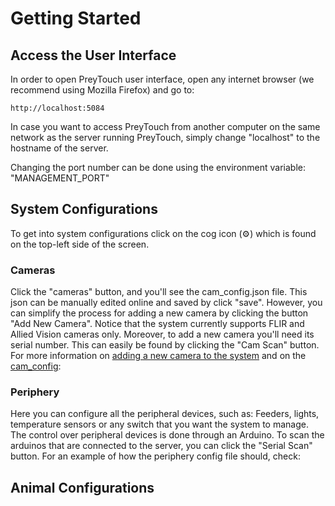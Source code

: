 # Getting Started
## Access the User Interface
In order to open PreyTouch user interface, open any internet browser (we recommend using Mozilla Firefox) and go to:
```commandline
http://localhost:5084
```
In case you want to access PreyTouch from another computer on the same network as the server running PreyTouch, simply change "localhost" to the hostname of the server.

Changing the port number can be done using the environment variable: "MANAGEMENT_PORT"

## System Configurations
To get into system configurations click on the cog icon (⚙) which is found on the top-left side of the screen. 
### Cameras
Click the "cameras" button, and you'll see the cam_config.json file. 
This json can be manually edited online and saved by click "save". 
However, you can simplify the process for adding a new camera by clicking the button "Add New Camera". 
Notice that the system currently supports FLIR and Allied Vision cameras only. 
Moreover, to add a new camera you'll need its serial number. This can easily be found by clicking the "Cam Scan" button.
For more information on
[adding a new camera to the system](new_camera.md) and on the [cam_config](configurations.md##cam_config): 

### Periphery
Here you can configure all the peripheral devices, such as: Feeders, lights, temperature sensors or any switch 
that you want the system to manage.
The control over peripheral devices is done through an Arduino. To scan the arduinos that are connected to the server, you can click the "Serial Scan" button.
For an example of how the periphery config file should, check: 
## Animal Configurations